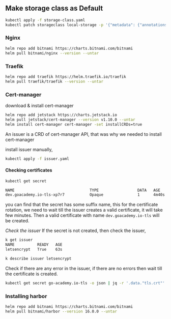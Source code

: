 ## Make storage class as Default

```bash
kubectl apply -f storage-class.yaml
kubectl patch storageclass local-storage -p '{"metadata": {"annotations":{"storageclass.kubernetes.io/is-default-class":"true"}}}'
```

### Nginx

```bash
helm repo add bitnami https://charts.bitnami.com/bitnami
helm pull bitnami/nginx --version --untar
```

### Traefik

```bash
helm repo add traefik https://helm.traefik.io/traefik
helm pull traefik/traefik --version --untar 
```

### Cert-manager

download & install cert-manager
```bash
helm repo add jetstack https://charts.jetstack.io
helm pull jetstack/cert-manager --version v1.10.0 --untar
helm install cert-manager cert-manager -set installCRDs=true
```

An issuer is a CRD of cert-manager API, that was why we needed to install cert-manager

install issuer manually,
```bash
kubectl apply -f issuer.yaml
```

#### Checking certificates

```bash
kubectl get secret 

NAME                                 TYPE                 DATA   AGE
dev.goacademy.io-tls-xp7r7           Opaque               1      4m40s
```
you can find that the secret has some suffix name, this for the certificate rotation, we need to wait till the  issuer creates a valid certificate,
it will take few minutes. Then a valid certificate with name `dev.goacademy.io-tls` will be created.

*Check the issuer*
If the secret is not created, then check the issuer, 

```bash
k get issuer
NAME          READY   AGE
letsencrypt   True    63s

k describe issuer letsencrypt
```
Check if there are any error in the issuer, if there are no errors then wait till the certificate is created. 

```bash
kubectl get secret go-academy.io-tls -o json | jq -r '.data."tls.crt"' | base64 -d | openssl x509 -dates -noout -issuer
```
### Installing harbor 

```bash
helm repo add bitnami https://charts.bitnami.com/bitnami
helm pull bitnami/harbor --version 16.0.0 --untar 
```




